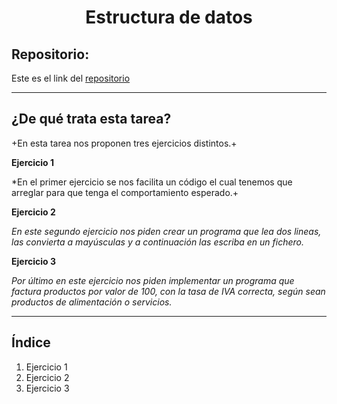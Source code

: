 <h1 align="center">	Estructura de datos</h1>

<h2>Repositorio:</h2>

Este es el link del [repositorio](https://github.com/albabernal03/Estructura_de_Datos)
***
<h2>¿De qué trata esta tarea?</h2>

+En esta tarea nos proponen tres ejercicios distintos.+



**Ejercicio 1**

*En el primer ejercicio se nos facilita un código el cual tenemos que arreglar para que tenga el comportamiento esperado.+

**Ejercicio 2**

*En este segundo ejercicio nos piden crear un programa que lea dos lineas, las convierta a mayúsculas y a continuación las escriba en un fichero.*

**Ejercicio 3**

*Por último en este ejercicio nos piden implementar un programa que factura productos por valor de 100, con la tasa de IVA correcta, según sean productos de alimentación o servicios.*

***
## Índice

1. Ejercicio 1
2. Ejercicio 2
3. Ejercicio 3
